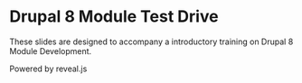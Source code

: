 # Drupal 8 Module Test Drive

These slides are designed to accompany a introductory training on Drupal 8 Module Development.

Powered by reveal.js
